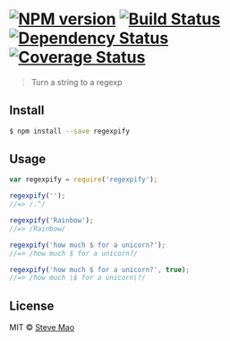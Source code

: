 #  [![NPM version][npm-image]][npm-url] [![Build Status][travis-image]][travis-url] [![Dependency Status][daviddm-image]][daviddm-url] [![Coverage Status][coveralls-image]][coveralls-url]

> Turn a string to a regexp


## Install

```sh
$ npm install --save regexpify
```


## Usage

```js
var regexpify = require('regexpify');

regexpify('');
//=> /.^/

regexpify('Rainbow');
//=> /Rainbow/

regexpify('how much $ for a unicorn?');
//=> /how much $ for a unicorn?/

regexpify('how much $ for a unicorn?', true);
//=> /how much \$ for a unicorn\?/
```


## License

MIT © [Steve Mao](https://github.com/stevemao)


[npm-image]: https://badge.fury.io/js/regexpify.svg
[npm-url]: https://npmjs.org/package/regexpify
[travis-image]: https://travis-ci.org/stevemao/regexpify.svg?branch=master
[travis-url]: https://travis-ci.org/stevemao/regexpify
[daviddm-image]: https://david-dm.org/stevemao/regexpify.svg?theme=shields.io
[daviddm-url]: https://david-dm.org/stevemao/regexpify
[coveralls-image]: https://coveralls.io/repos/stevemao/regexpify/badge.svg
[coveralls-url]: https://coveralls.io/r/stevemao/regexpify
